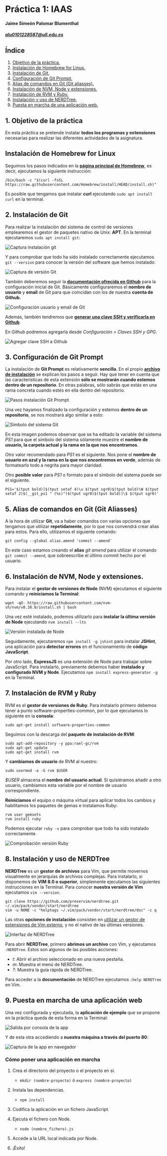 # Práctica 1: IAAS
#### Jaime Simeón Palomar Blumenthal
##### alu0101228587@ull.edu.es
##

## **Índice**

1. [Objetivo de la práctica.](#objetivo)
2. [Instalación de Homebrew for Linux.](#homebrew)
3. [Instalación de Git.](#git)
4. [Configuración de Git Prompt.](#git_prompt)
5. [Alias de comandos en Git (Git aliasses).](#git_aliasses)
6. [Instalación de NVM, Node y extensiones.](#nvm)
7. [Instalación de RVM y Ruby.](#rvm)
8. [Instalación y uso de NERDTree.](#nerdtree)
9. [Puesta en marcha de una aplicación web.](#webapp)

<a name="objetivo"><a>
## **1. Objetivo de la práctica**

En esta práctica se pretende instalar **todos los programas y extensiones** necesarias para realizar las diferentes actividades de la asignatura.

<a name="homebrew"><a>
## **Instalación de Homebrew for Linux**

Seguimos los pasos indicados en la [**página principal de Homebrew**][homebrew_web], es decir, ejecutamos la siguiente instrucción:

`/bin/bash -c "$(curl -fsSL https://raw.githubusercontent.com/Homebrew/install/HEAD/install.sh)"`

Es posible que tengamos que instalar **curl** ejecutando `sudo apt install curl` en la terminal.

[homebrew_web]: https://brew.sh/index_es

<a name="git"><a>
## **2. Instalación de Git**

Para realizar la instalación del sistema de control de versiones emplearemos el gestor de paquetes nativo de Unix: **APT**. En la terminal ejecutaremos `sudo apt install git`:

![Captura instalación git](./img/fig4.png)

Y para comprobar que todo ha sido instalado correctamente ejecutamos `git --version` para conocer la versión del software que hemos instalado:

![Captura de versión Git](./img/fig5.png)

También deberemos seguir la [**documentación ofrecida en Github**][github_doc] para la configuración inicial de Git. Básicamente configuraremos el **nombre de usuario** y **email** de Git para que coincidan con los de nuestra **cuenta de Github.**

![Configuración usuario y email de Git](./img/fig6.png)

Además, también tendremos que [**generar una clave SSH y verificarla en Github**][ssh_key].

En Github podremos agregarla desde _Configuración > Claves SSH y GPG_.

![Agregar clave SSH a Github](./img/fig9.png)

[github_doc]: https://docs.github.com/es/get-started/quickstart/set-up-git
[ssh_key]: https://docs.github.com/en/authentication/connecting-to-github-with-ssh

<a name="git_prompt"><a>
## **3. Configuración de Git Prompt**

La instalación de **Git Prompt** es relativamente **sencilla**. En el propio [**archivo de instalación**][gitprompt_install] se explican los pasos a seguir. Hay que tener en cuenta que las características de esta extensión **sólo se mostrarán cuando estemos dentro de un repositorio**. En otras palabras, sólo sabrás que estás en una rama concreta cuando estés en ella dentro del repositorio.

![Pasos instalación Git Prompt](./img/fig10.png)

Una vez hayamos finalizado la configuración y estemos **dentro de un repositorio**, se nos mostrará algo similar a esto:

![Símbolo del sistema Git](./img/fig11.png)

En esta imagen podemos observar que se ha editado la variable del sistema _PS1_ para que el símbolo del sistema sólamente muestre el **nombre de usuario, la carpeta actual y la rama en la que nos encontramos**.

Otro valor recomendado para _PS1_ es el siguiente. Nos pone el **nombre de usuario en azul y la rama en la que nos encontremos en verde**, además de formatearlo todo a negrita para mayor claridad.

Otro **posible valor** para _PS1_ o formato para el símbolo del sistema puede ser el siguiente.

`PS1='$(tput bold)[$(tput setaf 4)\u $(tput sgr0)$(tput bold)\W $(tput setaf 2)$(__git_ps1 " (%s)")$(tput sgr0)$(tput bold)]\$ $(tput sgr0)'`

[gitprompt_install]: https://github.com/git/git/blob/master/contrib/completion/git-prompt.sh

<a name="git_aliasses"><a>
## 5. Alias de comandos en Git (Git Aliasses)

A la hora de utilizar **Git**, va a haber comandos con varias opciones que tengamos que utilizar **repetidamente**, por lo que nos convendrá crear alias para estos. Para ello, utilizamos el siguiente comando:

`git config --global alias.amend 'commit --amend'`

En este caso estamos creando el **alias** _git amend_ para utilizar el comando `git commit --amend`, que sobreescribe el último commit hecho por el usuario.

<a name="nvm"><a>
## 6. Instalación de NVM, Node y extensiones.

Para instalar el **gestor de versiones de Node** (NVM) ejecutamos el siguiente comando y **reiniciamos la Terminal**:

`wget -qO- https://raw.githubusercontent.com/nvm-sh/nvm/v0.38.0/install.sh | bash`

Una vez esté instalado, podemos utilizarlo para **instalar la última versión de Node** ejecutando `nvm install --lts`

![Versión instalada de Node](./img/fig13.png)

Seguidamente, ejecutaremos `npm install -g jshint` para instalar **JSHint**, una aplicación para **detectar errores** en el funcionamiento de **código JavaScript**.

Por otro lado, **ExpressJS** es una extensión de Node para trabajar sobre JavaScript. Para instalarlo, previamente debemos haber **instalado y configurado NVM y Node**. Ejecutamos `npm install express-generator -g` en la Terminal.

<a name="rvm"><a>
## 7. Instalación de RVM y Ruby

RVM es el **gestor de versiones de Ruby**. Para instalarlo primero debemos tener a punto software-properties-common, por lo que ejecutamos lo siguiente en la **consola**:

`sudo apt-get install software-properties-common`

Seguimos con la descarga del **paquete de instalación de RVM**:

```shell
sudo apt-add-repository -y ppa:rael-gc/rvm
sudo apt-get update
sudo apt-get install rvm
```

Y **cambiamos de usuario** de RVM al nuestro:

`sudo usermod -a -G rvm $USER`

_$USER_ almacena el **nombre del usuario actual**. Si quisiéramos añadir a otro usuario, cambiamos esta variable por el nombre de usuario correspondiente.

**Reiniciamos** el equipo o máquina virtual para aplicar todos los cambios y habilitamos los paquetes de gemas e instalamos Ruby:

```shell
rvm user gemsets
rvm install ruby
```

Podemos ejecutar `ruby -v` para comprobar que todo ha sido instalado correctamente.

![Comprobación versión Ruby](./img/fig17.png)

<a name="nerdtree"><a>
## 8. Instalación y uso de NERDTree

**NERDTree** es un **gestor de archivos** para Vim, que permite movernos visualmente en jerarquías de archivos complejas. Para instalarlo, si disponemos de **VIM 8.0 o superior**, simplemente ejecutamos las siguientes instrucciones en la Terminal. Para conocer **nuestra versión de Vim** ejecutamos `vim --version`.

```shell
git clone https://github.com/preservim/nerdtree.git ~/.vim/pack/vendor/start/nerdtree
vim -u NONE -c "helptags ~/.vim/pack/vendor/start/nerdtree/doc" -c q
```

Las otras **opciones de instalación** consisten en [utilizar un gestor de extensiones de Vim externo][tutorial_gestor_externo], y no el nativo de las últimas versiones.

![Interfaz de NERDTree](./img/fig18.png)

Para abrir **NERDTree**, primero **abrimos un archivo** con Vim, y ejecutamos `:NERDTree`. Estos son algunos de las posibles acciones:

* _t_: Abrir el archivo seleccionado en una nueva pestaña.
* _m_: Muestra el menú de NERDTree.
* _?_: Muestra la guía rápida de NERDTree.

Para acceder a la **documentación** de NERDTree ejecutamos `:help NERDTree` en Vim.

[tutorial_gestor_externo]: https://github.com/preservim/nerdtree

<a name="webapp"><a>
## 9. Puesta en marcha de una aplicación web

Una vez configurada y ejecutada, la **aplicación de ejemplo** que se propone en la práctica queda de esta forma en la Terminal:

![Salida por consola de la app](./img/fig19.png)

Y de esta otra accediendo a **nuestra máquina a través del puerto 80**:

![Captura de la app en navegador](./img/fig20.png)

### Cómo poner una aplicación en marcha

1. Crea el directorio del proyecto o el proyecto en sí.
   * `mkdir (nombre-proyecto)` ó `express (nombre-proyecto)`

2. Instala las dependencias.
   * `npm install`

3. Codifica la aplicación en un fichero JavaScript.

4. Ejecuta el fichero con Node.
   * `node (nombre_fichero).js`

5. Accede a la URL local indicada por Node.

6. ¡Éxito!

